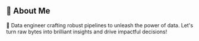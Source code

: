 ## 👋 About Me

🚀 Data engineer crafting robust pipelines to unleash the power of data. Let's turn raw bytes into brilliant insights and drive impactful decisions!
